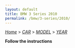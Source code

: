 ```yaml
---
layout: default
title: BMW 3 Series 2010
permalink: /bmw/3-series/2010/
---
```

[*Home*](/) > [*CAR*](/car/) > [*MODEL*](/car/model/) > [*YEAR*](/car/model/year/)

**Follow the instructions**